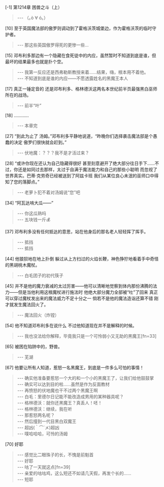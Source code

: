 
[-1] 第1214章 困兽之斗（上）
>--- （｡ò ∀ ó｡）<br>

[10] 至于英国魔法部的傲罗则调动到了霍格沃茨城堡边，作为霍格沃茨的临时守护者。
>--- 那这些英国傲罗得死的更惨一些...<br>

[15] 邓布利多那边有一个隐藏在食死徒中的内应，虽然暂时不知道到底是谁，但最坏的结果最多也就是扑个空。
>--- 我第一反应还是西弗勒斯教授来着……结果，嗨，根本用不着他。<br>
>--- 不知道到底是谁的内应——不愿透露姓名的黑魔王本人<br>

[17] 真正一锤定音的 还是邓布利多、格林德沃这两名本世纪前半页最强黑白巫师所在的战场。
>--- 前半“叶”<br>

[18] …………
>--- 本章完<br>

[27] “到此为止了 汤姆。”邓布利多平静地说道，“昨晚你们选择袭击魔法部是个愚蠢的决定 傲罗们很快就会赶到。”
>--- 伏地魔：？？？我不是才活过来？<br>

[28] “或许你现在还认为自己隐藏得很好 甚至刻意避开了绝大部分往日手下……不过，你还是如同过去那样，太过于自满于魔法能力和自己的那些小聪明 而忽视了世界真实。巴蒂·克劳奇已经被送到了阿兹卡班 我们从某位良心未泯的巫师口中得知了您的落脚点。”
>--- 老萝卜犯不着对汤姆说“您”吧<br>

[34] “阿瓦达啃大瓜——”
>--- 你这瓜熟吗<br>
>--- 五块钱一斤💰<br>

[37] 邓布利多没有任何抵达的意思，站在他身后的那名老人轻轻挥了挥手。
>--- 抵挡<br>
>--- 抵挡<br>

[44] 他狼狈地在地上扑倒 躲过从上方扫过的火焰长鞭，神色狰狞地看着手中奇怪的黑胡桃木魔杖。
>--- 白毛团子的初代筷子<br>

[45] 并不是他的魔力衰减的太过厉害——他可以清晰地觉察到体内那份沸腾的法力——但是当他利用这根魔杖进行施法时 他绝大部分魔力全部被“吐”了回来 真正可以穿过魔杖发出来的魔法威力不足十分之一 倘若不是他的魔法造诣还算不错 刚才就发生魔法回火了。
>--- 魔法回火（炸镗）<br>

[54] 他不知道邓布利多在说什么 不过他知道现在并不是解释的时候。
>--- 我也没法给你解释，毕竟我只是一个可怜弱小又无助的黑魔王[fn=33]<br>

[65] 被困在陷阱中的，野兽。
>--- 芜湖<br>

[67] 他要让所有人知道，惹怒一名黑魔王，到底是一件多么可怕的事情！
>--- 确实他准备要惹怒一个大的和一个小的黑魔王了，让我们给他鼓鼓掌<br>
>--- 确实可以达到目的啦……虽然是作为反面教材<br>
>--- 再愤怒的伏地魔也干不过两个黑魔王啊<br>
>--- 白毛：里德尔日记能不能改造成男用的某种器具呢？<br>
>--- 格林德沃：就你还黑魔王？真丢人！呸！<br>
>--- 格林德沃：继续，我在听<br>
>--- 那惹怒两名呢？<br>
>--- 然后撞到一代目黑白双魔王<br>
>--- 超凶(｀⌒´メ)超凶<br>
>--- 噗哈哈哈，可怜的汤姆<br>

[70] 好耶
>--- 感觉比二眼珠子的长，不愧是前魁首<br>
>--- 好耶<br>
>--- 咕了一天就这点[fn=39]<br>
>--- 亲爱的咕咕鸡，这么短还不如请几天假，再发个长的……<br>
>--- 短耶<br>
